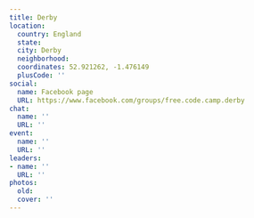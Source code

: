 ```yaml
---
title: Derby
location:
  country: England
  state: 
  city: Derby
  neighborhood: 
  coordinates: 52.921262, -1.476149
  plusCode: ''
social:
  name: Facebook page
  URL: https://www.facebook.com/groups/free.code.camp.derby
chat:
  name: ''
  URL: ''
event:
  name: ''
  URL: ''
leaders:
- name: ''
  URL: ''
photos:
  old: 
  cover: ''
---
```

